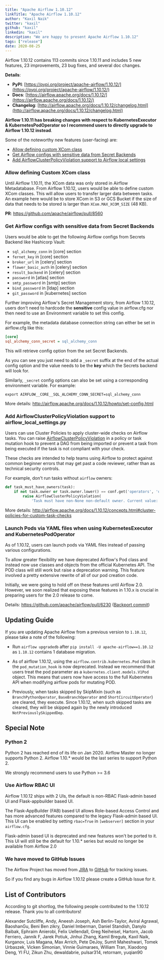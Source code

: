 ```yaml
---
title: "Apache Airflow 1.10.12"
linkTitle: "Apache Airflow 1.10.12"
author: "Kaxil Naik"
twitter: "kaxil"
github: "kaxil"
linkedin: "kaxil"
description: "We are happy to present Apache Airflow 1.10.12"
tags: ["release"]
date: 2020-08-25
---
```


Airflow 1.10.12 contains 113 commits since 1.10.11 and includes 5 new features, 23 improvements, 23 bug fixes,
and several doc changes.

**Details**:

* **PyPI**: [https://pypi.org/project/apache-airflow/1.10.12/](https://pypi.org/project/apache-airflow/1.10.12/)
* **Docs**: [https://airflow.apache.org/docs/1.10.12/](https://airflow.apache.org/docs/1.10.12/)
* **Changelog**: [http://airflow.apache.org/docs/1.10.12/changelog.html](http://airflow.apache.org/docs/1.10.12/changelog.html)


**Airflow 1.10.11 has breaking changes with respect to
KubernetesExecutor & KubernetesPodOperator so I recommend users to directly upgrade to Airflow 1.10.12 instead**.

Some of the noteworthy new features (user-facing) are:

- [Allow defining custom XCom class](https://github.com/apache/airflow/pull/8560)
- [Get Airflow configs with sensitive data from Secret Backends](https://github.com/apache/airflow/pull/9645)
- [Add AirflowClusterPolicyViolation support to Airflow local settings](https://github.com/apache/airflow/pull/10282)

### Allow defining Custom XCom class

Until Airflow 1.10.11, the XCom data was only stored in Airflow Metadatabase. From Airflow 1.10.12, users
would be able to define custom XCom classes. This will allow users to transfer larger data between tasks.
An example here would be to store XCom in S3 or GCS Bucket if the size of data that needs to be stored is larger
than `XCom.MAX_XCOM_SIZE` (48 KB).

**PR**: https://github.com/apache/airflow/pull/8560

### Get Airflow configs with sensitive data from Secret Backends

Users would be able to get the following Airflow configs from Secrets Backend like Hashicorp Vault:

   - `sql_alchemy_conn` in [core] section
   - `fernet_key` in [core] section
   - `broker_url` in [celery] section
   - `flower_basic_auth` in [celery] section
   - `result_backend` in [celery] section
   - `password` in [atlas] section
   - `smtp_password` in [smtp] section
   - `bind_password` in [ldap] section
   - `git_password` in [kubernetes] section

Further improving Airflow's Secret Management story, from Airflow 1.10.12, users don't need to hardcode
the **sensitive** config value in airflow.cfg nor then need to use an Environment variable to set this config.

For example, the metadata database connection string can either be set in airflow.cfg like this:

```ini
[core]
sql_alchemy_conn_secret = sql_alchemy_conn
```
This will retrieve config option from the set Secret Backends.

As you can see you just need to add a `_secret` suffix at the end of the actual config option
and the value needs to be the **key** which the Secrets backend will look for.

Similarly, `_secret` config options can also be set using a corresponding environment variable. For example:

```
export AIRFLOW__CORE__SQL_ALCHEMY_CONN_SECRET=sql_alchemy_conn
```

More details: http://airflow.apache.org/docs/1.10.12/howto/set-config.html

### Add AirflowClusterPolicyViolation support to airflow_local_settings.py

Users can use Cluster Policies to apply cluster-wide checks on Airflow
tasks. You can raise [AirflowClusterPolicyViolation](http://airflow.apache.org/docs/1.10.12/_api/airflow/exceptions/index.html#airflow.exceptions.AirflowClusterPolicyViolation)
in a policy or task mutation hook to prevent a DAG from being
imported or prevent a task from being executed if the task is not compliant with
your check.

These checks are intended to help teams using Airflow to protect against common
beginner errors that may get past a code reviewer, rather than as technical
security controls.

For example, don't run tasks without `airflow` owners:

```python
def task_must_have_owners(task):
    if not task.owner or task.owner.lower() == conf.get('operators', 'default_owner'):
        raise AirflowClusterPolicyViolation(
            'Task must have non-None non-default owner. Current value: {}'.format(task.owner))
```

More details: http://airflow.apache.org/docs/1.10.12/concepts.html#cluster-policies-for-custom-task-checks

### Launch Pods via YAML files when using KubernetesExecutor and KubernetesPodOperator

As of 1.10.12, users can launch pods via YAML files instead of passing various configurations.

To allow greater flexibility we have deprecated Airflow's Pod class and instead now use classes and
objects from the official Kubernetes API. The POD class will still work but raise a deprecation
warning. This feature involved a pretty extensive rewrite of all of our pod creation code.

Initially, we were going to hold off on these features until Airflow 2.0. However, we soon
realized that exposing these features in 1.10.x is crucial in preparing users for the 2.0 release to come.

Details: https://github.com/apache/airflow/pull/6230 ([Backport commit](https://github.com/apache/airflow/commit/7aa0f472b57985a952a3e3d0a38f1b2535d93413))


## Updating Guide

If you are updating Apache Airflow from a previous version to `1.10.12`, please take a note of the following:

-   Run `airflow upgradedb` after `pip install -U apache-airflow==1.10.12` as `1.10.12` contains 1 database migration.

-   As of airflow 1.10.12, using the `airflow.contrib.kubernetes.Pod` class in the `pod_mutation_hook` is now
    deprecated. Instead we recommend that users treat the pod parameter as a `kubernetes.client.models.V1Pod` object.
    This means that users now have access to the full Kubernetes API when modifying airflow pods for mutating POD.

-   Previously, when tasks skipped by SkipMixin (such as `BranchPythonOperator`, `BaseBranchOperator` and
    `ShortCircuitOperator`) are cleared, they execute. Since 1.10.12, when such skipped tasks are cleared,
    they will be skipped again by the newly introduced `NotPreviouslySkippedDep`.


## Special Note

### Python 2
Python 2 has reached end of its life on Jan 2020. Airflow Master no longer supports Python 2.
Airflow 1.10.* would be the last series to support Python 2.

We strongly recommend users to use Python >= 3.6

### Use Airflow RBAC UI
Airflow 1.10.12 ships with 2 UIs, the default is non-RBAC Flask-admin based UI and Flask-appbuilder based UI.

The Flask-AppBuilder (FAB) based UI allows Role-based Access Control and has more advanced features compared to
the legacy Flask-admin based UI. This UI can be enabled by setting `rbac=True` in `[webserver]` section in
your `airflow.cfg`.

Flask-admin based UI is deprecated and new features won't be ported to it. This UI will still be the default
for 1.10.* series but would no longer be available from Airflow 2.0

### We have moved to GitHub Issues

The Airflow Project has moved from [JIRA](https://issues.apache.org/jira/projects/AIRFLOW/issues) to
[GitHub](https://github.com/apache/airflow/issues) for tracking issues.

So if you find any bugs in Airflow 1.10.12 please create a GitHub Issue for it.

## List of Contributors

According to git shortlog, the following people contributed to the 1.10.12 release. Thank you to all contributors!

Alexander Sutcliffe, Andy, Aneesh Joseph, Ash Berlin-Taylor, Aviral Agrawal, BaoshanGu, Beni Ben zikry,
Daniel Imberman, Daniel Standish, Danylo Baibak, Ephraim Anierobi, Felix Uellendall, Greg Neiheisel,
Hartorn, Jacob Ferriero, Jannik F, Jarek Potiuk, Jinhui Zhang, Kamil Breguła, Kaxil Naik, Kurganov,
Luis Magana, Max Arrich, Pete DeJoy, Sumit Maheshwari, Tomek Urbaszek, Vicken Simonian, Vinnie Guimaraes,
William Tran, Xiaodong Deng, YI FU, Zikun Zhu, dewaldabrie, pulsar314, retornam, yuqian90

